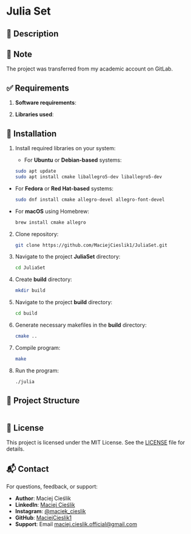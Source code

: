 # Julia Set


## 📜 Description


## 📝 Note

The project was transferred from my academic account on GitLab.

## ✅ Requirements

1. **Software requirements**:


2. **Libraries used**:


## 💾 Installation

1. Install required libraries on your system:
   
    - For **Ubuntu** or **Debian-based** systems:
    ```sh
    sudo apt update
    sudo apt install cmake liballegro5-dev liballegro5-dev
    ```
  - For **Fedora** or **Red Hat-based** systems:
    ```sh
    sudo dnf install cmake allegro-devel allegro-font-devel
    ```
  - For **macOS** using Homebrew:
    ```sh
    brew install cmake allegro
    ```

2. Clone repository:
   ```sh
   git clone https://github.com/MaciejCieslik1/JuliaSet.git
   ```

4. Navigate to the project **JuliaSet** directory:
    ```sh
    cd JuliaSet
    ```

5. Create **build** directory:
    ```sh
    mkdir build
    ```

6. Navigate to the project **build** directory:
    ```sh
    cd build
    ```

7. Generate necessary makefiles in the **build** directory:
    ```sh
    cmake ..
    ```

8. Compile program:
    ```sh
    make
    ```

9. Run the program:
    ```sh
    ./julia
    ```

## 📁 Project Structure

```bash

```

## 📜 License
This project is licensed under the MIT License. See the [LICENSE](https://github.com/MaciejCieslik1/ShipsGame/blob/master/LICENCE) file for details.

## 📬 Contact
For questions, feedback, or support:
- **Author**: Maciej Cieślik
- **LinkedIn**: [Maciej Cieślik](https://www.linkedin.com/in/maciej-cie%C5%9Blik-1ab60a290/)
- **Instagram**: [@maciek_cieslik](https://www.instagram.com/maciek_cieslik)
- **GitHub**: [MaciejCieslik1](https://github.com/MaciejCieslik1)
- **Support**: Email [maciej.cieslik.official@gmail.com](mailto:maciej.cieslik.official@gmail.com)

